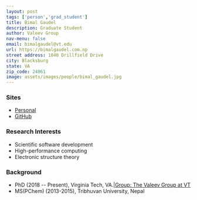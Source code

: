 ```yaml
---
layout: post 
tags: ['person','grad_student']
title: Bimal Gaudel 
description: Graduate Student 
author: Valeev Group 
nav-menu: false 
email: bimalgaudel@vt.edu
url: https://bimalgaudel.com.np
street address: 1040 Drillfield Drive
city: Blacksburg
state: VA
zip_code: 24061
image: assets/images/people/bimal_gaudel.jpg
---
```


### Sites
- [Personal](https://bimalgaudel.com.np)
- [GitHub](https://github.com/bimalgaudel)

### Research Interests
- Scientific software development
- High-performance computing
- Electronic structure theory

### Background
- PhD (2018 -- Present), Virginia Tech, VA.|[Group: The Valeev Group at VT](https://valeevgroup.github.io)
- MS(PChem) (2013-2015), Tribhuvan University, Nepal
